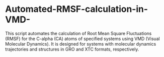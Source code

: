 # Automated-RMSF-calculation-in-VMD-
This script automates the calculation of Root Mean Square Fluctuations (RMSF) for the C-alpha (CA) atoms of specified systems using VMD (Visual Molecular Dynamics). It is designed for systems with molecular dynamics trajectories and structures in GRO and XTC formats, respectively.
